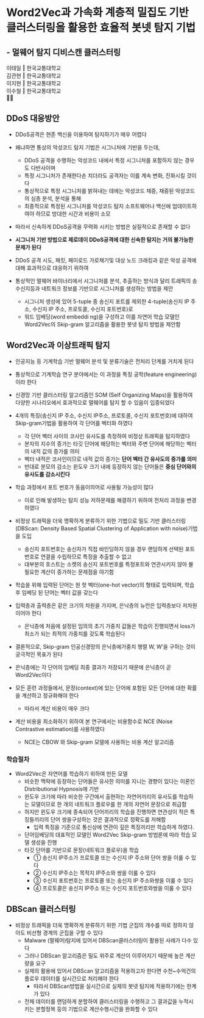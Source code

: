 # Word2Vec과 가속화 계층적 밀집도 기반 클러스터링을 활용한 효율적 봇넷 탐지 기법  
## - 멀웨어 탐지 디비스캔 클러스터링   
이태일 ‖ 한국교통대학교  
김관현 ‖ 한국교통대학교  
이지현 ‖ 한국교통대학교   
이수철 ‖ 한국교통대학교  
💼📜  
  
## DDoS 대응방안
- DDoS공격은 현존 백신을 이용하여 탐지하기가 매우 어렵다  
- 왜냐하면 통상의 악성코드 탐지 기법은 시그니처에 기반을 두는데,  
  - DDoS 공격을 수행하는 악성코드 내에서 특정 시그니처를 포함하지 않는 경우도 다반사이며  
  - 특정 시그니처가 존재한다손 치더라도 공격자는 이를 계속 변화, 진화시킬 것이다    
  - 통상적으로 특정 시그니처를 밝혀내는 데에는 악성코드 채증, 채증된 악성코드의 심층 분석, 분석을 통해  
  - 최종적으로 특정된 시그니처를 악성코드 탐지 소프트웨어나 백신에 업데이트하여야 하므로 방대한 시간과 비용이 소모    
- 따라서 신속하게 DDoS공격을 무력화 시키는 방법은 실질적으로 존재할 수 없다    
- __시그니처 기반 방법으로 제로데이 DDoS공격에 대한 신속한 탐지는 거의 불가능한 문제가 된다__  

- DDoS 공격 시도, 패킷, 페이로드 가로채기및 대상 노드 크래킹과 같은 악성 공격에 대해 효과적으로 대응하기 위하여  
- 통상적인 멀웨어 바이너리에서 시그니처를 분석, 추출하는 방식과 달리 트래픽의 송수신지등과 네트워크 정보를 기반으로 시그니처를 생성하는 방법을 제안  
  - 시그니처 생성에 있어 5-tuple 중 송신지 포트를 제외한 4-tuple(송신지 IP 주소, 수신지 IP 주소, 프로토콜, 수신지 포트번호)로  
  - 워드 임베딩(word embeddi ng)을 구성하고 이를 자연어 학습 모델인 Word2Vec의 Skip-gram 알고리즘을 활용한 봇넷 탐지 방법을 제안함  
  
## Word2Vec과 이상트래픽 탐지
- 인공지능 등 기계학습 기반 멀웨어 분석 및 분류기술은 전처리 단계를 거치게 된다    
- 통상적으로 기계학습 연구 분야에서는 이 과정을 특징 공학(feature engineering)이라 한다  
- 신경망 기반 클러스터링 알고리즘인 SOM (Self Organizing Maps)을 활용하여 다양한 시나리오에서 효과적으로 멀웨어를 탐지 할 수 있음이 입증되었다
- 4개의 특징(송신지 IP 주소, 수신지 IP주소, 프로토콜, 수신지 포트번호)에 대하여 Skip-gram기법을 활용하여 각 단어를 벡터화 하였다   
  - 각 단어 벡터 사이의 코사인 유사도를 측정하여 비정상 트래픽을 탐지하였다   
  - 분자의 지수의 증가는 타깃 단어에 해당하는 벡터와 주변 단어에 해당하는 벡터의 내적 값의 증가를 의미  
  - 벡터 내적은 코사인이므로 내적 값의 증가는 __단어 벡터 간 유사도의 증가를 의미__    
  - 반대로 분모의 감소는 윈도우 크기 내에 등장하지 않는 단어들은 __중심 단어와의 유사도를 감소시킨다__  
- 학습 과정에서 포트 번호가 동음이의어로 사용될 가능성이 많다  
  - 이로 인해 발생하는 탐지 성능 저하문제를 해결하기 위하여 전처리 과정을 변경하였다    
- 비정상 트래픽을 더욱 명확하게 분류하기 위한 기법으로 밀도 기반 클러스터링(DBScan: Density Based Spatial Clustering of Application with noise)기법을 도입  
  - 송신지 포트번호는 송신자가 직접 바인딩하지 않을 경우 랜덤하게 선택된 포트번호로 연결을 수립하므로 특징을 추출할 수 없고  
  - 대부분의 호스트는 소켓의 송신지 포트번호를 특정포트와 연관시키지 않아 불필요한 계산이 증가하는 문제점을 야기함  
  
- 학습을 위해 입력된 단어는 원 핫 벡터(one-hot vector)의 형태로 입력되며, 학습 후 임베딩 된 단어는 벡터 값을 갖는다   
- 입력층과 출력층은 같은 크기의 차원을 가지며, 은닉층의 뉴런은 입력층보다 저차원이어야 한다  
  - 은닉층에 처음에 설정된 임의의 초기 가중치 값들은 학습이 진행되면서 loss가 최소가 되는 최적의 가중치를 갖도록 학습된다   
- 결론적으로, Skip-gram 인공신경망의 은닉층에가중치 행렬 W, W′을 구하는 것이 궁극적인 목표가 된다   
  
- 은닉층에는 각 단어의 임베딩 최종 결과가 저장되기 때문에 은닉층이 곧 Word2Vec이다  
- 모든 훈련 과정들에서, 문장(context)에 있는 단어에 포함된 모든 단어에 대한 확률을 계산하고 정규화해야 한다   
  - 따라서 계산 비용이 매우 크다     
- 계산 비용을 최소화하기 위하여 본 연구에서는 비용함수로 NCE (Noise Contrastive estimation)를 사용하였다  
  - NCE는 CBOW 와 Skip-gram 모델에 사용하는 비용 계산 알고리즘  
  
### 학습절차  
- Word2Vec은 자연어를 학습하기 위하여 만든 모델
  - 비슷한 맥락에 등장하는 단어들은 유사한 의미를 지니는 경향이 있다는 이론인 Distributional Hypnosis에 기반  
  - 윈도우 크기에 따라 비슷한 구간에서 출현하는 자연어끼리의 유사도를 학습하는 모델이므로 한 개의 네트워크 플로우를 한 개의 자연어 문장으로 취급함  
  - 하지만 윈도우 크기에 종속되어 단어끼리의 학습을 진행하면 연관성이 적은 특징들끼리의 단어 쌍을구성하는 것은 결과적으로 정확도를 저해함  
    - 입력 특징을 기준으로 통신상에 연관이 깊은 특징끼리만 학습하게 하였다.  
  - 단어임베딩의 대표적인 모델인 Word2Vec Skip-gram 방법론에 따라 학습 모델 생성을 진행   
  - 타깃 단어를 기반으로 문장(네트워크 플로우)을 학습  
    - ① 송신지 IP주소가 프로토콜 또는 수신지 IP 주소와 단어 쌍을 이룰 수 있다  
    - ② 수신지 IP주소는 목적지 IP주소와 쌍을 이룰 수 있다         
    - ③ 수신지 포트번호는 프로토콜 또는 송신지 IP 주소와쌍을 이룰 수 있다  
    - ④ 프로토콜은 송신지 IP주소 또는 수신지 포트번호와쌍을 이룰 수 있다  
 
## DBScan 클러스터링  
- 비정상 트래픽을 더욱 명확하게 분류하기 위한 기법 군집의 개수를 따로 정하지 않아도 비선형 경계의 군집을 구할 수 있다  
  - Malware (멀웨어)탐지에 있어서 DBScan클러스터링이 활용된 사례가 다수 있다     
  - 그러나 DBScan 알고리즘은 밀도 위주로 계산이 이루어지기 때문에 높은 계산량을 요구    
  - 실제의 활용에 있어서 DBScan 알고리즘을 적용하고자 한다면 수천~수억건의 플로우 데이터를 실시간으로 처리해야 한다   
    - 따라서 DBScan방법을 실시간으로 실제의 봇넷 탐지에 적용하기에는 한계가 있다    
  - 전체 데이터를 랜덤하게 분할하여 클러스터링을 수행하고 그 결과값을 누적시키는 분할정복 등의 기법으로 계산수행시간을 완화할 수 있다  
